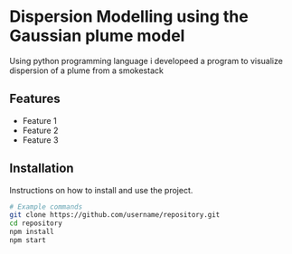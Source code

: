 # Dispersion Modelling using the Gaussian plume model

Using python programming language i developeed a program to visualize dispersion of a plume from a smokestack
## Features

- Feature 1
- Feature 2
- Feature 3

## Installation

Instructions on how to install and use the project.

```sh
# Example commands
git clone https://github.com/username/repository.git
cd repository
npm install
npm start
